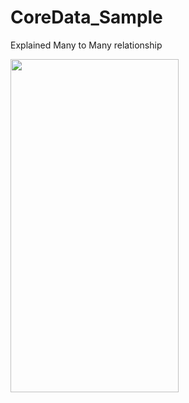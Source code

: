 # CoreData_Sample

Explained Many to Many relationship

<img src="https://github.com/anasamanp/CoreData_Sample/blob/master/Coredata_sampleVideo.gif" width="269" height="533" />
